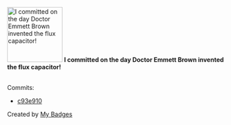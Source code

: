 <img src="https://my-badges.github.io/my-badges/delorean.png" alt="I committed on the day Doctor Emmett Brown invented the flux capacitor!" title="I committed on the day Doctor Emmett Brown invented the flux capacitor!" width="128">
<strong>I committed on the day Doctor Emmett Brown invented the flux capacitor!</strong>
<br><br>

Commits:

- <a href="https://github.com/ankudinov/aclabs/commit/c93e9105cf29011e9ad17b4a6004f172029b8b47">c93e910</a>


Created by <a href="https://github.com/my-badges/my-badges">My Badges</a>